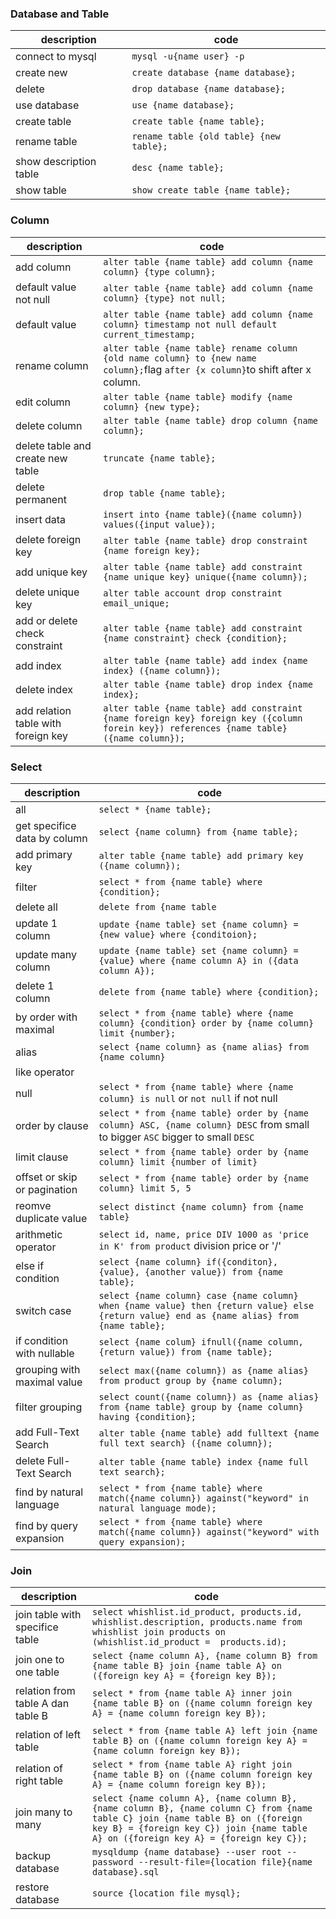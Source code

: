 ### Database and Table
| description | code |
| ---  | ---  | 
| connect to mysql | `mysql -u{name user} -p` |
| create new  | `create database {name database};` |
| delete | `drop database {name database};` |
| use database | `use {name database};` |
| create table | `create table {name table};` |
| rename table | `rename table {old table} {new table};` |
| show description table | `desc {name table};` |
| show table | `show create table {name table};` |
### Column
| description | code |
| ---  | ---  | 
| add column | `alter table {name table} add column {name column} {type column};` |
| default value not null | `alter table {name table} add column {name column} {type} not null;` |
| default value | `alter table {name table} add column {name column} timestamp not null default current_timestamp;` |
| rename column | `alter table {name table} rename column {old name column} to {new name column};`flag `after {x column}`to shift after x column.  |
| edit column | `alter table {name table} modify {name column} {new type};` |
| delete column | `alter table {name table} drop column {name column};` |
| delete table and create new table | `truncate {name table};` |
| delete permanent | `drop table {name table};` |
| insert data | `insert into {name table}({name column}) values({input value});` |
| delete foreign key | `alter table {name table} drop constraint {name foreign key};` |
| add unique key | `alter table {name table} add constraint {name unique key} unique({name column});` |
| delete unique key | `alter table account drop constraint email_unique;` |
| add or delete check constraint | `alter table {name table} add constraint {name constraint} check {condition};` |
| add index | `alter table {name table} add index {name index} ({name column});` |
| delete index | `alter table {name table} drop index {name index};` |
| add relation table with foreign key | `alter table {name table} add constraint {name foreign key} foreign key ({column forein key}) references {name table} ({name column});` |
### Select
| description | code |
| ---  | ---  |
| all | `select * {name table};` |
| get specifice data by column | `select {name column} from {name table};` |
| add primary key | `alter table {name table} add primary key ({name column});` |
| filter | `select * from {name table} where {condition};` |
| delete all | `delete from {name table` |
| update 1 column | `update {name table} set {name column} = {new value} where {conditoion};` |
| update many column | `update {name table} set {name column} = {value} where {name column A} in ({data column A});` |
| delete 1 column | `delete from {name table} where {condition};` |
| by order with maximal | `select * from {name table} where {name column} {condition} order by {name column} limit {number};` |
| alias | `select {name column} as {name alias} from {name column}` |
| like operator | | `LIKE 'b%'` value with first keyword b `LIKE '%a'` value with end keyword a `LIKE %abc%` value constaint of abc `NOT LIKE` not like|
| null | `select * from {name table} where {name column} is null` or `not null` if not null |
| order by clause | `select * from {name table} order by {name column} ASC, {name column} DESC` from small to bigger `ASC` bigger to small `DESC` |
| limit clause | `select * from {name table} order by {name column} limit {number of limit}` |
| offset or skip or pagination | `select * from {name table} order by {name column} limit 5, 5`  |
| reomve duplicate value | `select distinct {name column} from {name table}` |
| arithmetic operator | `select id, name, price DIV 1000 as 'price in K' from product` division price or '/'  |
| else if condition | `select {name column} if({conditon}, {value}, {another value}) from {name table};` |
| switch case | `select {name column} case {name column} when {name value} then {return value} else {return value} end as {name alias} from {name table};` |
| if condition with nullable | `select {name colum} ifnull({name column, {return value}) from {name table};` |
| grouping with maximal value | `select max({name column}) as {name alias} from product group by {name column};` |
| filter grouping | `select count({name column}) as {name alias} from {name table} group by {name column} having {condition};` |
| add Full-Text Search | `alter table {name table} add fulltext {name full text search} ({name column});` |
| delete Full-Text Search | `alter table {name table} index {name full text search};` |
| find by natural language | `select * from {name table} where match({name column}) against("keyword" in natural language mode);` |
| find by query expansion | `select * from {name table} where match({name column}) against("keyword" with query expansion);` |
### Join
| description | code |
| ---  | ---  |
| join table with specifice table | `select whishlist.id_product, products.id, whishlist.description, products.name from whishlist join products on (whishlist.id_product =  products.id);` |
| join one to one table | `select {name column A}, {name column B} from {name table B} join {name table A} on ({foreign key A} = {foreign key B});` |
| relation from table A dan table B | `select * from {name table A} inner join {name table B} on ({name column foreign key A} = {name column foreign key B});` |
| relation of left table | `select * from {name table A} left join {name table B} on ({name column foreign key A} = {name column foreign key B});` |
| relation of right table | `select * from {name table A} right join {name table B} on ({name column foreign key A} = {name column foreign key B});` |
| join many to many | `select {name column A}, {name column B}, {name column B}, {name column C} from {name table C} join {name table B} on ({foreign key B} = {foreign key C}) join {name table A} on ({foreign key A} = {foreign key C});` |
| backup database | `mysqldump {name database} --user root --password --result-file={location file}{name database}.sql` |
| restore database | `source {location file mysql};` |




